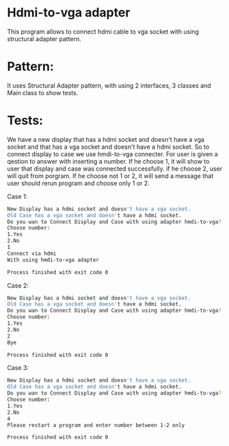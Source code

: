 # Hdmi-to-vga adapter

This program allows to connect hdmi cable to vga socket with using structural adapter pattern.
# Pattern:
It uses Structural Adapter pattern, with using 2 interfaces, 3 classes and Main class to show tests.
# Tests:
We have a new display that has a hdmi socket and doesn't have a vga socket and that has a vga socket and doesn't have a hdmi socket. So to connect display to case we use hmdi-to-vga connecter.
For user is given a qestion to answer with inserting a number. If he choose 1, it will show to user that display and case was connected successfully.
if he choose 2, user will quit from porgram.
If he choose not 1 or 2, it will send a message that user should rerun program and choose only 1 or 2.

Case 1:
```bash
New Display has a hdmi socket and doesn't have a vga socket.
Old Case has a vga socket and doesn't have a hdmi socket.
Do you wan to Connect Display and Case with using adapter hmdi-to-vga?
Choose number:
1.Yes
2.No
1
Connect via hdmi
With using hmdi-to-vga adapter

Process finished with exit code 0
 ```
Case 2:
```bash
New Display has a hdmi socket and doesn't have a vga socket.
Old Case has a vga socket and doesn't have a hdmi socket.
Do you wan to Connect Display and Case with using adapter hmdi-to-vga?
Choose number:
1.Yes
2.No
2
Bye

Process finished with exit code 0

 ```
Case 3:
```bash
New Display has a hdmi socket and doesn't have a vga socket.
Old Case has a vga socket and doesn't have a hdmi socket.
Do you wan to Connect Display and Case with using adapter hmdi-to-vga?
Choose number:
1.Yes
2.No
4
Please restart a program and enter number between 1-2 only

Process finished with exit code 0

 ```
